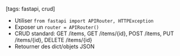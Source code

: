 [tags: fastapi, crud]
- Utiliser `from fastapi import APIRouter, HTTPException`
- Exposer un `router = APIRouter()`
- CRUD standard: GET /items, GET /items/{id}, POST /items, PUT /items/{id}, DELETE /items/{id}
- Retourner des dict/objets JSON
